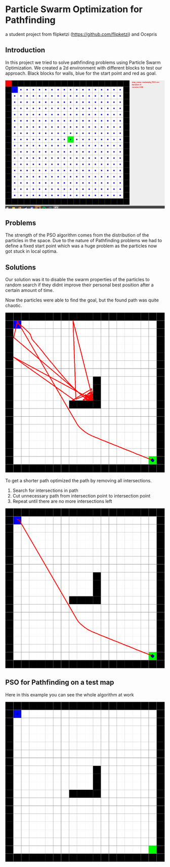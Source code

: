 # Particle Swarm Optimization for Pathfinding
a student project from flipketzi (https://github.com/flipketzi) and Ocepris

## Introduction
In this project we tried to solve pathfinding problems using Particle Swarm Optimization. 
We created a 2d environment with different blocks to test our approach. Black blocks for walls, blue for the start point and red as goal.

![screen-gif](./res/graphics/Basic_PSO.gif)

## Problems

The strength of the PSO algorithm comes from the distribution of the particles in the space. Due to the nature of Pathfinding problems we had to define a fixed start point which was a huge problem as the particles now got stuck in local optima.

## Solutions

Our solution was it to disable the swarm properties of the particles to random search if they didnt improve their personal best position after a certain amount of time. 

Now the particles were able to find the goal, but the found path was quite chaotic.

![alt text](./res/graphics/before_optimization.png)

To get a shorter path optimized the path by removing all intersections. 

1. Search for intersections in path
2. Cut unnecessary path from intersection point to intersection point
3. Repeat until there are no more intersections left


![alt text](./res/graphics/after_optimization.png)


## PSO for Pathfinding on a test map

Here in this example you can see the whole algorithm at work

![screen-gif](./res/graphics/PSO_for_pathfinding.gif)